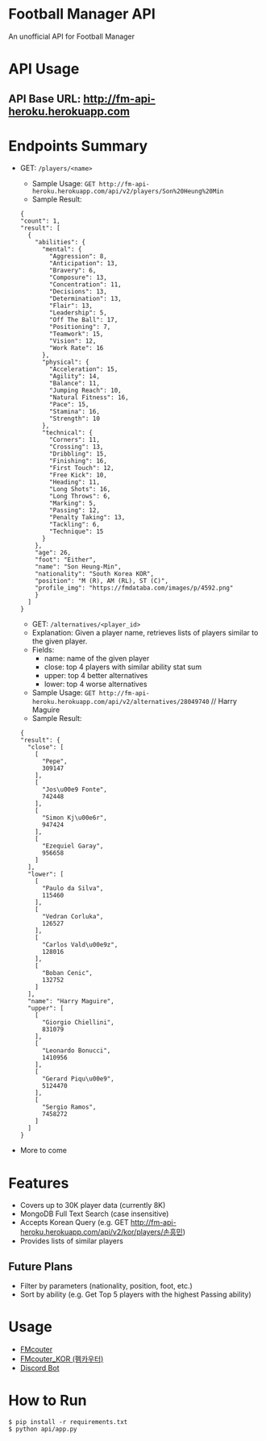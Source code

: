# Football Manager API
An unofficial API for Football Manager

# API Usage
## API Base URL: http://fm-api-heroku.herokuapp.com

# Endpoints Summary
- GET: `/players/<name>`
  - Sample Usage: `GET http://fm-api-heroku.herokuapp.com/api/v2/players/Son%20Heung%20Min`
  - Sample Result:
  ```
  {
  "count": 1, 
  "result": [
    {
      "abilities": {
        "mental": {
          "Aggression": 8, 
          "Anticipation": 13, 
          "Bravery": 6, 
          "Composure": 13, 
          "Concentration": 11, 
          "Decisions": 13, 
          "Determination": 13, 
          "Flair": 13, 
          "Leadership": 5, 
          "Off The Ball": 17, 
          "Positioning": 7, 
          "Teamwork": 15, 
          "Vision": 12, 
          "Work Rate": 16
        }, 
        "physical": {
          "Acceleration": 15, 
          "Agility": 14, 
          "Balance": 11, 
          "Jumping Reach": 10, 
          "Natural Fitness": 16, 
          "Pace": 15, 
          "Stamina": 16, 
          "Strength": 10
        }, 
        "technical": {
          "Corners": 11, 
          "Crossing": 13, 
          "Dribbling": 15, 
          "Finishing": 16, 
          "First Touch": 12, 
          "Free Kick": 10, 
          "Heading": 11, 
          "Long Shots": 16, 
          "Long Throws": 6, 
          "Marking": 5, 
          "Passing": 12, 
          "Penalty Taking": 13, 
          "Tackling": 6, 
          "Technique": 15
        }
      }, 
      "age": 26, 
      "foot": "Either", 
      "name": "Son Heung-Min", 
      "nationality": "South Korea KOR", 
      "position": "M (R), AM (RL), ST (C)", 
      "profile_img": "https://fmdataba.com/images/p/4592.png"
      }
    ]
  }
  ```
  - GET: `/alternatives/<player_id>`
  - Explanation: Given a player name, retrieves lists of players similar to the given player.
  - Fields:
    - name: name of the given player
    - close: top 4 players with similar ability stat sum
    - upper: top 4 better alternatives
    - lower: top 4 worse alternatives
  - Sample Usage: `GET http://fm-api-heroku.herokuapp.com/api/v2/alternatives/28049740` // Harry Maguire
  - Sample Result:
  ```
  {
  "result": {
    "close": [
      [
        "Pepe", 
        309147
      ], 
      [
        "Jos\u00e9 Fonte", 
        742448
      ], 
      [
        "Simon Kj\u00e6r", 
        947424
      ], 
      [
        "Ezequiel Garay", 
        956658
      ]
    ], 
    "lower": [
      [
        "Paulo da Silva", 
        115460
      ], 
      [
        "Vedran Corluka", 
        126527
      ], 
      [
        "Carlos Vald\u00e9z", 
        128016
      ], 
      [
        "Boban Cenic", 
        132752
      ]
    ], 
    "name": "Harry Maguire", 
    "upper": [
      [
        "Giorgio Chiellini", 
        831079
      ], 
      [
        "Leonardo Bonucci", 
        1410956
      ], 
      [
        "Gerard Piqu\u00e9", 
        5124470
      ], 
      [
        "Sergio Ramos", 
        7458272
      ]
    ]
  }
  ```
  
- More to come
 
# Features
- Covers up to 30K player data (currently 8K)
- MongoDB Full Text Search (case insensitive)
- Accepts Korean Query (e.g. GET http://fm-api-heroku.herokuapp.com/api/v2/kor/players/손흥민)
- Provides lists of similar players

## Future Plans
- Filter by parameters (nationality, position, foot, etc.)
- Sort by ability (e.g. Get Top 5 players with the highest Passing ability)

# Usage
- [FMcouter](https://github.com/whyjay17/football_manager_api/tree/master/use_case/FMcouter)
- [FMcouter_KOR (펨카우터)](https://github.com/whyjay17/football_manager_api/tree/master/use_case/FMcouter_KOR)
- [Discord Bot](https://github.com/whyjay17/football_manager_api/tree/master/use_case/discord_bot)

# How to Run
```
$ pip install -r requirements.txt
$ python api/app.py
